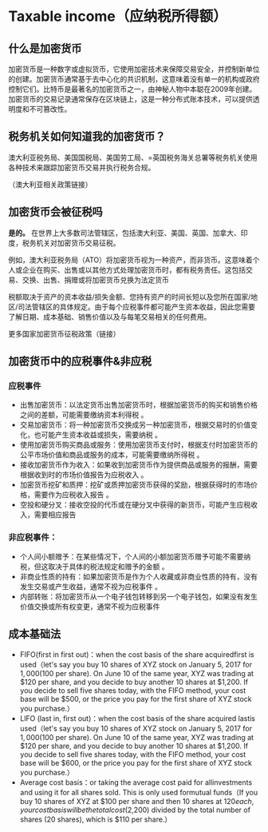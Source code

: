 # Taxable income（应纳税所得额）

## 什么是加密货币

加密货币是一种数字或虚拟货币，它使用加密技术来保障交易安全，并控制新单位的创建。加密货币通常基于去中心化的共识机制，这意味着没有单一的机构或政府控制它们。比特币是最著名的加密货币之一，由神秘人物中本聪在2009年创建。加密货币的交易记录通常保存在区块链上，这是一种分布式账本技术，可以提供透明度和不可篡改性。



## 税务机关如何知道我的加密货币？

澳大利亚税务局、美国国税局、美国劳工局、=英国税务海关总署等税务机关使用各种技术来跟踪加密货币交易并执行税务合规。

（澳大利亚相关政策链接）



## 加密货币会被征税吗

**是的。** 在世界上大多数司法管辖区，包括澳大利亚、美国、英国、加拿大、印度，税务机关对加密货币交易征税。

例如，澳大利亚税务局（ATO）将加密货币视为一种资产，而非货币。这意味着个人或企业在购买、出售或以其他方式处理加密货币时，都有税务责任。这包括交易、交换、出售、捐赠或将加密货币兑换为法定货币

税额取决于资产的资本收益/损失金额、您持有资产的时间长短以及您所在国家/地区/司法管辖区的具体规定。由于每个应税事件都可能产生资本收益，因此您需要了解日期、成本基础、销售价值以及与每笔交易相关的任何费用。

更多国家加密货币征税政策（链接）



## 加密货币中的应税事件&非应税

### 应税事件

* 出售加密货币：以法定货币出售加密货币时，根据加密货币的购买和销售价格之间的差额，可能需要缴纳资本利得税 。
* 交易加密货币：将一种加密货币交换成另一种加密货币，根据交易时的价值变化，也可能产生资本收益或损失，需要纳税 。
* 使用加密货币购买商品或服务：使用加密货币支付时，根据支付时加密货币的公平市场价值和商品或服务的成本，可能需要缴纳所得税 。
* 接收加密货币作为收入：如果收到加密货币作为提供商品或服务的报酬，需要根据收到时的市场价值报告为应税收入 。
* 加密货币挖矿和质押：挖矿或质押加密货币获得的奖励，根据获得时的市场价格，需要作为应税收入报告 。
* 空投和硬分叉：接收空投的代币或在硬分叉中获得的新货币，可能产生应税收入，需要相应报告&#x20;

### 非应税事件：

* 个人间小额赠予：在某些情况下，个人间的小额加密货币赠予可能不需要纳税，但这取决于具体的税法规定和赠予的金额 。
* 非商业性质的持有：如果加密货币是作为个人收藏或非商业性质的持有，没有发生交易或产生收益，通常不视为应税事件 。
* 内部转账：将加密货币从一个电子钱包转移到另一个电子钱包，如果没有发生价值交换或所有权变更，通常不视为应税事件



## 成本基础法

* FIFO(first in first out)：when the cost basis of the share acquiredfirst is used（let's say you buy 10 shares of XYZ stock on January 5, 2017 for $1,000 ($100 per share). On June 10 of the same year, XYZ was trading at $120 per share, and you decide to buy another 10 shares at $1,200. If you decide to sell five shares today, with the FIFO method, your cost base will be $500, or the price you pay for the first share of XYZ stock you purchase.）
* LlFO (last in, first out)：when the cost basis of the share acquired lastis used（let's say you buy 10 shares of XYZ stock on January 5, 2017 for $1,000 ($100 per share). On June 10 of the same year, XYZ was trading at $120 per share, and you decide to buy another 10 shares at $1,200. If you decide to sell five shares today, with the FIFO method, your cost base will be $600, or the price you pay for the first share of XYZ stock you purchase.）
* Average cost basis：or taking the average cost paid for allinvestments and using it for all shares sold. This is only used formutual funds（If you buy 10 shares of XYZ at $100 per share and then 10 shares at $120 each, your cost basis will be the total cost ($2,200) divided by the total number of shares (20 shares), which is $110 per share.）
